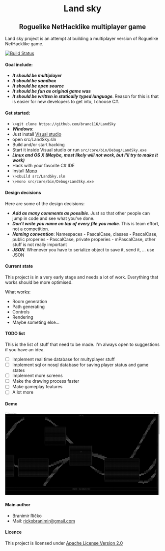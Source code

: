 <h1 align="center"> Land sky </h1>

<h2 align="center">Roguelike NetHacklike multiplayer game</h4>

Land sky project is an attempt at building a multiplayer version of Roguelike NetHacklike game.

[![Build Status](https://travis-ci.org/branc116/LandSky.svg?branch=master)](https://travis-ci.org/branc116/LandSky)

#### Goal include:
* ***It should be multiplayer***
* ***It should be sandbox***
* ***It should be open source***
* ***It should be fun as original game was***
* ***It should be written in statically typed language***. 
Reason for this is that is easier for new developers to get into, I choose C#.

#### Get started:
* ``` \>git clone https://github.com/branc116/LandSky ```
* ***Windows***: 
 * Just install [Visual studio](https://www.visualstudio.com/en-us/products/visual-studio-community-vs.aspx) 
 * open src/LandSky.sln  
 * Build and/or start hacking
 * Start it inside Visual studio or run ``` src/core/bin/Debug/LandSky.exe ```
* ***Linux and OS X (Maybe, most likely will not work, but I'll try to make it work)***
 * Hack with your favorite C# IDE
 * Install [Mono](http://www.mono-project.com/download/)
 * ``` \>xbuild src/LandSky.sln ```
 * ``` \>mono src/core/bin/Debug/LandSky.exe ```

#### Design decisions
Here are some of the design decisions:
* ***Add as many comments as possible***. Just so that other people can jump in code and see what you've done.
* ***Don't write you name on top of every file you make***. This is team effort, not a competition.
* ***Naming convention***: Namespaces - PascalCase, classes - PascalCase, public properies - PascalCase, private properies - mPascalCase, other stuff is not really important
* ***JSON***. Whenever you have to serialize object to save it, send it, ... use JSON

#### Current state
This project is in a very early stage and needs a lot of work. Everything that works should be more optimised.

What works:
* Room generation
* Path generating
* Controls
* Rendering
* Maybe someting else...

#### TODO list
This is the list of stuff that need to be made. I'm always open to suggestions if you have an idea.
- [ ] Implement real time database for multyplayer stuff
- [ ] Implement sql or nosql database for saving player status and game states
- [ ] Implement more screens
- [ ] Make the drawing process faster
- [ ] Make gameplay features
- [ ] A lot more

#### Demo
![Alt text](imgs/Demo130816_3.jpg)

#### Main author
* Branimir Ričko
* Mail: rickobranimir@gmail.com
 
#### Licence
This project is licensed under [Apache License Version 2.0](LICENSE.md)